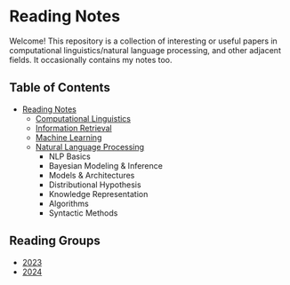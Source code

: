 # Reading Notes

Welcome! This repository is a collection of interesting or useful papers in computational linguistics/natural language processing, and other adjacent fields. It occasionally contains my notes too.

Table of Contents
-----------------

* [Reading Notes](#reading-notes)
  * [Computational Linguistics](https://github.com/weezymatt/papers/tree/readings/Computational%20Linguistics)
  * [Information Retrieval](https://github.com/weezymatt/papers/tree/readings/Information%20Retrieval)
  * [Machine Learning](https://github.com/weezymatt/papers/tree/readings/Machine%20Learning)
  * [Natural Language Processing](https://github.com/weezymatt/papers/tree/readings/Natural%20Language%20Processing)
    * NLP Basics
    * Bayesian Modeling & Inference
    * Models & Architectures
    * Distributional Hypothesis
    * Knowledge Representation
    * Algorithms
    * Syntactic Methods
      
## Reading Groups
* [2023](#placeholder)
* [2024](#placeholder)
